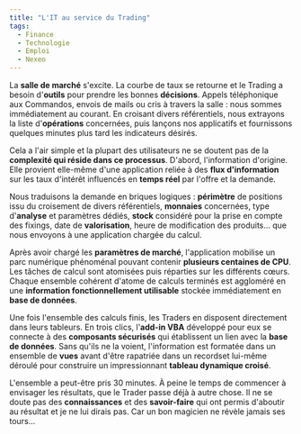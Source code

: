 ```yaml
---
title: "L'IT au service du Trading"
tags:
  - Finance
  - Technologie
  - Emploi
  - Nexeo
---
```


La **salle de marché** s'excite. La courbe de taux se retourne et le Trading a
besoin d'**outils** pour prendre les bonnes **décisions**. Appels téléphonique
aux Commandos, envois de mails ou cris à travers la salle&nbsp;: nous sommes
immédiatement au courant. En croisant divers référentiels, nous extrayons la
liste d'**opérations** concernées, puis lançons nos applicatifs et fournissons
quelques minutes plus tard les indicateurs désirés.

Cela a l'air simple et la plupart des utilisateurs ne se doutent pas de la
**complexité qui réside dans ce processus**. D'abord, l'information d'origine.
Elle provient elle-même d'une application reliée à des **flux d'information**
sur les taux d'intérêt influencés en **temps réel** par l'offre et la demande.

Nous traduisons la demande en briques logiques&nbsp;: **périmètre** de positions
issu du croisement de divers référentiels, **monnaies** concernées, type
d'**analyse** et paramètres dédiés, **stock** considéré pour la prise en compte
des fixings, date de **valorisation**, heure de modification des produits… que
nous envoyons à une application chargée du calcul.

Après avoir chargé les **paramètres de marché**, l'application mobilise un parc
numérique phénoménal pouvant contenir **plusieurs centaines de CPU**. Les tâches
de calcul sont atomisées puis réparties sur les différents cœurs. Chaque
ensemble cohérent d'atome de calculs terminés est aggloméré en une **information
fonctionnellement utilisable** stockée immédiatement en **base de données**.

Une fois l'ensemble des calculs finis, les Traders en disposent directement dans
leurs tableurs. En trois clics, l'**add-in VBA** développé pour eux se connecte
à des **composants sécurisés** qui établissent un lien avec la **base de
données**. Sans qu'ils ne la voient, l'information est formatée dans un ensemble
de **vues** avant d'être rapatriée dans un recordset lui-même déroulé pour
construire un impressionnant **tableau dynamique croisé**.

L'ensemble a peut-être pris 30 minutes. À peine le temps de commencer à
envisager les résultats, que le Trader passe déjà à autre chose. Il ne se doute
pas des **connaissances** et des **savoir-faire** qui ont permis d'aboutir au
résultat et je ne lui dirais pas. Car un bon magicien ne révèle jamais ses
tours…
